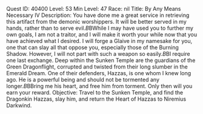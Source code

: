 Quest ID: 40400
Level: 53
Min Level: 47
Race: nil
Title: By Any Means Necessary IV
Description: You have done me a great service in retrieving this artifact from the demonic worshippers. It will be better served in my hands, rather than to serve evil.$B$BWhile I may have used you to further my own goals, I am not a traitor, and I will make it worth your while now that you have achieved what I desired. I will forge a Glaive in my namesake for you, one that can slay all that oppose you, especially those of the Burning Shadow. However, I will not part with such a weapon so easily.$B$BI require one last exchange. Deep within the Sunken Temple are the guardians of the Green Dragonflight, corrupted and twisted from their long slumber in the Emerald Dream. One of their defenders, Hazzas, is one whom I knew long ago. He is a powerful being and should not be tormented any longer.$B$BBring me his heart, and free him from torment. Only then will you earn your reward.
Objective: Travel to the Sunken Temple, and find the Dragonkin Hazzas, slay him, and return the Heart of Hazzas to Niremius Darkwind.
